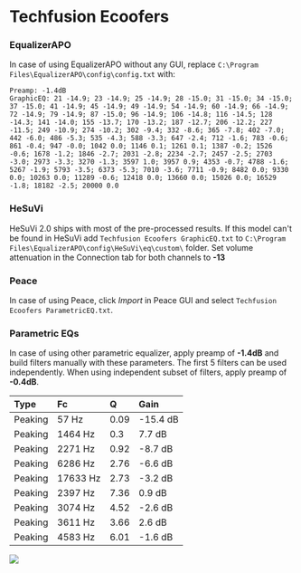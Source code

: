 # Techfusion Ecoofers

### EqualizerAPO
In case of using EqualizerAPO without any GUI, replace `C:\Program Files\EqualizerAPO\config\config.txt`
with:
```
Preamp: -1.4dB
GraphicEQ: 21 -14.9; 23 -14.9; 25 -14.9; 28 -15.0; 31 -15.0; 34 -15.0; 37 -15.0; 41 -14.9; 45 -14.9; 49 -14.9; 54 -14.9; 60 -14.9; 66 -14.9; 72 -14.9; 79 -14.9; 87 -15.0; 96 -14.9; 106 -14.8; 116 -14.5; 128 -14.3; 141 -14.0; 155 -13.7; 170 -13.2; 187 -12.7; 206 -12.2; 227 -11.5; 249 -10.9; 274 -10.2; 302 -9.4; 332 -8.6; 365 -7.8; 402 -7.0; 442 -6.0; 486 -5.3; 535 -4.3; 588 -3.3; 647 -2.4; 712 -1.6; 783 -0.6; 861 -0.4; 947 -0.0; 1042 0.0; 1146 0.1; 1261 0.1; 1387 -0.2; 1526 -0.6; 1678 -1.2; 1846 -2.7; 2031 -2.8; 2234 -2.7; 2457 -2.5; 2703 -3.0; 2973 -3.3; 3270 -1.3; 3597 1.0; 3957 0.9; 4353 -0.7; 4788 -1.6; 5267 -1.9; 5793 -3.5; 6373 -5.3; 7010 -3.6; 7711 -0.9; 8482 0.0; 9330 0.0; 10263 0.0; 11289 -0.6; 12418 0.0; 13660 0.0; 15026 0.0; 16529 -1.8; 18182 -2.5; 20000 0.0
```

### HeSuVi
HeSuVi 2.0 ships with most of the pre-processed results. If this model can't be found in HeSuVi add
`Techfusion Ecoofers GraphicEQ.txt` to `C:\Program Files\EqualizerAPO\config\HeSuVi\eq\custom\` folder.
Set volume attenuation in the Connection tab for both channels to **-13**

### Peace
In case of using Peace, click *Import* in Peace GUI and select `Techfusion Ecoofers ParametricEQ.txt`.

### Parametric EQs
In case of using other parametric equalizer, apply preamp of **-1.4dB** and build filters manually
with these parameters. The first 5 filters can be used independently.
When using independent subset of filters, apply preamp of **-0.4dB**.

| Type    | Fc       |    Q | Gain     |
|:--------|:---------|:-----|:---------|
| Peaking | 57 Hz    | 0.09 | -15.4 dB |
| Peaking | 1464 Hz  | 0.3  | 7.7 dB   |
| Peaking | 2271 Hz  | 0.92 | -8.7 dB  |
| Peaking | 6286 Hz  | 2.76 | -6.6 dB  |
| Peaking | 17633 Hz | 2.73 | -3.2 dB  |
| Peaking | 2397 Hz  | 7.36 | 0.9 dB   |
| Peaking | 3074 Hz  | 4.52 | -2.6 dB  |
| Peaking | 3611 Hz  | 3.66 | 2.6 dB   |
| Peaking | 4583 Hz  | 6.01 | -1.6 dB  |

![](https://raw.githubusercontent.com/jaakkopasanen/AutoEq/master/results/innerfidelity/sbaf-serious/Techfusion%20Ecoofers/Techfusion%20Ecoofers.png)